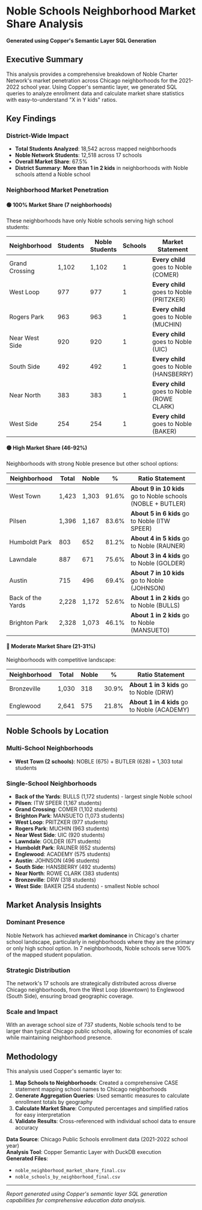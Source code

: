 # Noble Schools Neighborhood Market Share Analysis

**Generated using Copper's Semantic Layer SQL Generation**

## Executive Summary

This analysis provides a comprehensive breakdown of Noble Charter Network's market penetration across Chicago neighborhoods for the 2021-2022 school year. Using Copper's semantic layer, we generated SQL queries to analyze enrollment data and calculate market share statistics with easy-to-understand "X in Y kids" ratios.

## Key Findings

### District-Wide Impact
- **Total Students Analyzed**: 18,542 across mapped neighborhoods
- **Noble Network Students**: 12,518 across 17 schools
- **Overall Market Share**: 67.5% 
- **District Summary**: **More than 1 in 2 kids** in neighborhoods with Noble schools attend a Noble school

### Neighborhood Market Penetration

#### 🟢 **100% Market Share** (7 neighborhoods)
These neighborhoods have only Noble schools serving high school students:

| Neighborhood | Students | Noble Students | Schools | Market Statement |
|--------------|----------|----------------|---------|------------------|
| Grand Crossing | 1,102 | 1,102 | 1 | **Every child** goes to Noble (COMER) |
| West Loop | 977 | 977 | 1 | **Every child** goes to Noble (PRITZKER) |
| Rogers Park | 963 | 963 | 1 | **Every child** goes to Noble (MUCHIN) |
| Near West Side | 920 | 920 | 1 | **Every child** goes to Noble (UIC) |
| South Side | 492 | 492 | 1 | **Every child** goes to Noble (HANSBERRY) |
| Near North | 383 | 383 | 1 | **Every child** goes to Noble (ROWE CLARK) |
| West Side | 254 | 254 | 1 | **Every child** goes to Noble (BAKER) |

#### 🟡 **High Market Share** (46-92%)
Neighborhoods with strong Noble presence but other school options:

| Neighborhood | Total | Noble | % | Ratio Statement |
|--------------|-------|-------|---|-----------------|
| West Town | 1,423 | 1,303 | 91.6% | **About 9 in 10 kids** go to Noble schools (NOBLE + BUTLER) |
| Pilsen | 1,396 | 1,167 | 83.6% | **About 5 in 6 kids** go to Noble (ITW SPEER) |
| Humboldt Park | 803 | 652 | 81.2% | **About 4 in 5 kids** go to Noble (RAUNER) |
| Lawndale | 887 | 671 | 75.6% | **About 3 in 4 kids** go to Noble (GOLDER) |
| Austin | 715 | 496 | 69.4% | **About 7 in 10 kids** go to Noble (JOHNSON) |
| Back of the Yards | 2,228 | 1,172 | 52.6% | **About 1 in 2 kids** go to Noble (BULLS) |
| Brighton Park | 2,328 | 1,073 | 46.1% | **About 1 in 2 kids** go to Noble (MANSUETO) |

#### 🔵 **Moderate Market Share** (21-31%)
Neighborhoods with competitive landscape:

| Neighborhood | Total | Noble | % | Ratio Statement |
|--------------|-------|-------|---|-----------------|
| Bronzeville | 1,030 | 318 | 30.9% | **About 1 in 3 kids** go to Noble (DRW) |
| Englewood | 2,641 | 575 | 21.8% | **About 1 in 4 kids** go to Noble (ACADEMY) |


## Noble Schools by Location

### Multi-School Neighborhoods
- **West Town (2 schools)**: NOBLE (675) + BUTLER (628) = 1,303 total students

### Single-School Neighborhoods
- **Back of the Yards**: BULLS (1,172 students) - largest single Noble school
- **Pilsen**: ITW SPEER (1,167 students) 
- **Grand Crossing**: COMER (1,102 students)
- **Brighton Park**: MANSUETO (1,073 students)
- **West Loop**: PRITZKER (977 students)
- **Rogers Park**: MUCHIN (963 students)
- **Near West Side**: UIC (920 students)
- **Lawndale**: GOLDER (671 students)
- **Humboldt Park**: RAUNER (652 students)
- **Englewood**: ACADEMY (575 students)
- **Austin**: JOHNSON (496 students)
- **South Side**: HANSBERRY (492 students)
- **Near North**: ROWE CLARK (383 students)
- **Bronzeville**: DRW (318 students)
- **West Side**: BAKER (254 students) - smallest Noble school

## Market Analysis Insights

### Dominant Presence
Noble Network has achieved **market dominance** in Chicago's charter school landscape, particularly in neighborhoods where they are the primary or only high school option. In 7 neighborhoods, Noble schools serve 100% of the mapped student population.

### Strategic Distribution
The network's 17 schools are strategically distributed across diverse Chicago neighborhoods, from the West Loop (downtown) to Englewood (South Side), ensuring broad geographic coverage.

### Scale and Impact
With an average school size of 737 students, Noble schools tend to be larger than typical Chicago public schools, allowing for economies of scale while maintaining neighborhood presence.

## Methodology

This analysis used Copper's semantic layer to:
1. **Map Schools to Neighborhoods**: Created a comprehensive CASE statement mapping school names to Chicago neighborhoods
2. **Generate Aggregation Queries**: Used semantic measures to calculate enrollment totals by geography
3. **Calculate Market Share**: Computed percentages and simplified ratios for easy interpretation
4. **Validate Results**: Cross-referenced with individual school data to ensure accuracy

**Data Source**: Chicago Public Schools enrollment data (2021-2022 school year)  
**Analysis Tool**: Copper Semantic Layer with DuckDB execution  
**Generated Files**: 
- `noble_neighborhood_market_share_final.csv`
- `noble_schools_by_neighborhood_final.csv`

---

*Report generated using Copper's semantic layer SQL generation capabilities for comprehensive education data analysis.*
